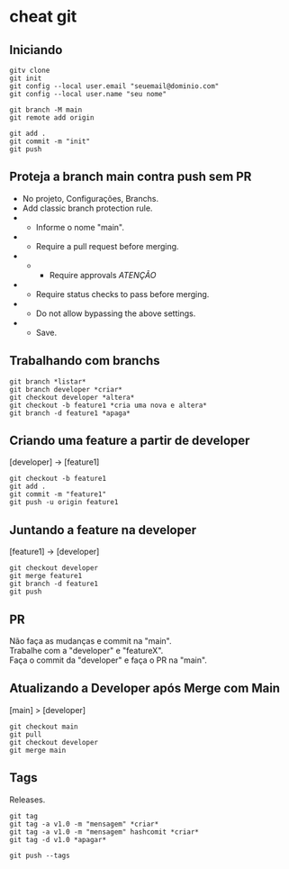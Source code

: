 # cheat git

## Iniciando
```
gitv clone
git init
git config --local user.email "seuemail@dominio.com"
git config --local user.name "seu nome"
```
```
git branch -M main 
git remote add origin 
```
```
git add .
git commit -m "init"
git push
```

## Proteja a branch main contra push sem PR
- No projeto, Configurações, Branchs.
- Add classic branch protection rule.
- - Informe o nome "main".
- - Require a pull request before merging.
- - - Require approvals *ATENÇÃO*
- - Require status checks to pass before merging.
- - Do not allow bypassing the above settings.
- - Save.


## Trabalhando com branchs 
```
git branch *listar*
git branch developer *criar*
git checkout developer *altera*
git checkout -b feature1 *cria uma nova e altera*
git branch -d feature1 *apaga*
```

## Criando uma feature a partir de developer
[developer] -> [feature1]
```
git checkout -b feature1
git add .
git commit -m "feature1"
git push -u origin feature1
```

## Juntando a feature na developer
[feature1] -> [developer]
```
git checkout developer
git merge feature1
git branch -d feature1
git push
``` 

## PR
Não faça as mudanças e commit na "main".\
Trabalhe com a "developer" e "featureX".\
Faça o commit da "developer" e faça o PR na "main".


## Atualizando a Developer após Merge com Main
[main] > [developer]
```
git checkout main
git pull
git checkout developer
git merge main
```

## Tags

Releases.
```
git tag
git tag -a v1.0 -m "mensagem" *criar*
git tag -a v1.0 -m "mensagem" hashcomit *criar*
git tag -d v1.0 *apagar*

git push --tags
```